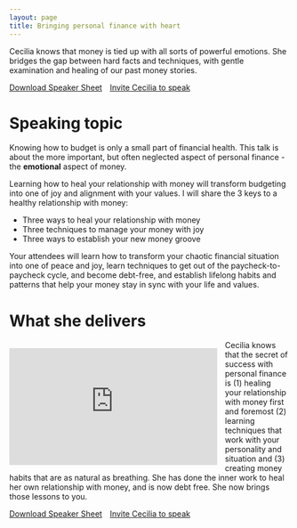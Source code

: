 ```yaml
---
layout: page
title: Bringing personal finance with heart
---
```


Cecilia knows that money is tied up with all sorts of powerful emotions. She bridges the gap between hard facts and techniques, with gentle examination and healing of our past money stories.

<a style="margin-left:1em;" class="button primary" href="mailto:cecilia@bountifulmoneyllc.com?subject=Speaking at our event">Invite Cecilia to speak</a><a style="float:left;" class="button primary" href="http://www.bountifulmoneycoach.com/assets/documents/Cecilia-SpeakerSheet.pdf">Download Speaker Sheet</a>
# Speaking topic
Knowing how to budget is only a small part of financial health. This talk is about the more important, but often neglected aspect of personal finance - the **emotional** aspect of money. 

Learning how to heal your relationship with money will transform budgeting into one of joy and alignment with your values. I will share the 3 keys to a healthy relationship with money:
* Three ways to heal your relationship with money
* Three techniques to manage your money with joy
* Three ways to establish your new money groove

Your attendees will learn how to transform your chaotic financial situation into one of peace and joy, learn techniques to get out of the paycheck-to-paycheck cycle, and become debt-free, and establish lifelong habits and patterns that help your money stay in sync with your life and values.

# What she delivers
<iframe style="float:left; margin: 1em 1em 0 0;" width="374" height="210" src="https://www.youtube.com/embed/cyX4BOAGZuU" frameborder="0" allow="accelerometer; autoplay; encrypted-media; gyroscope; picture-in-picture" allowfullscreen></iframe>
Cecilia knows that the secret of success with personal finance is (1) healing your relationship with money first and foremost (2) learning techniques that work with your personality and situation and (3) creating money habits that are as natural as breathing. She has done the inner work to heal her own relationship with money, and is now debt free. She now brings those lessons to you. 


<a style="margin-left:1em;" class="button primary" href="mailto:cecilia@bountifulmoneyllc.com?subject=Speaking at our event">Invite Cecilia to speak</a><a style="float:left;" class="button primary" href="http://www.bountifulmoneycoach.com/documents/Cecilia-SpeakerSheet.pdf">Download Speaker Sheet</a>